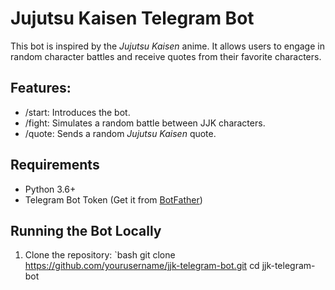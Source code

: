 

# Jujutsu Kaisen Telegram Bot

This bot is inspired by the *Jujutsu Kaisen* anime. It allows users to engage in random character battles and receive quotes from their favorite characters.

## Features:
- /start: Introduces the bot.
- /fight: Simulates a random battle between JJK characters.
- /quote: Sends a random *Jujutsu Kaisen* quote.

## Requirements
- Python 3.6+
- Telegram Bot Token (Get it from [BotFather](https://core.telegram.org/bots))

## Running the Bot Locally

1. Clone the repository:
   `bash
   git clone https://github.com/yourusername/jjk-telegram-bot.git
   cd jjk-telegram-bot
